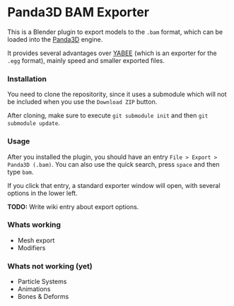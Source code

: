# Panda3D BAM Exporter

This is a Blender plugin to export models to the `.bam` format, which can be loaded
into the <a href="https://github.com/panda3d/panda3d" target="_blank">Panda3D</a> engine.

It provides several advantages over <a target="_blank" href="https://github.com/09th/YABEE">YABEE</a> (which
is an exporter for the `.egg` format), mainly speed and smaller exported files.


### Installation

You need to clone the repositority, since it uses a submodule which will not be 
included when you use the `Download ZIP` button.

After cloning, make sure to execute `git submodule init` and then `git submodule update`.



### Usage

After you installed the plugin, you should have an entry `File > Export > Panda3D (.bam)`.
You can also use the quick search, press `space` and then type `bam`.

If you click that entry, a standard exporter window will open, with several options
in the lower left. 

**TODO:** Write wiki entry about export options.


### Whats working

- Mesh export
- Modifiers

### Whats not working (yet)

- Particle Systems
- Animations
- Bones & Deforms

